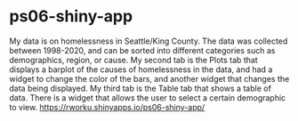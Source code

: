 # ps06-shiny-app
My data is on homelessness in Seattle/King County. The data was collected between 1998-2020, and
can be sorted into different categories such as demographics, region, or cause. My second tab is the Plots tab that displays a barplot of the causes of homelessness in the data, and had a widget to change the color of the bars, and another widget that changes the data being displayed. My third tab is the Table tab that shows a table of data. There is a widget that allows the user to select a certain demographic to view.
https://rworku.shinyapps.io/ps06-shiny-app/ 
